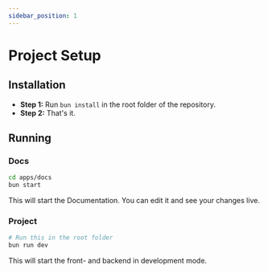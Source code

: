 ```yaml
---
sidebar_position: 1
---
```


# Project Setup

## Installation
- **Step 1:** Run `bun install` in the root folder of the repository.
- **Step 2:** That's it.

## Running
### Docs
```bash
cd apps/docs
bun start
```
This will start the Documentation. You can edit it and see your changes live.
### Project
```bash
# Run this in the root folder
bun run dev
```
This will start the front- and backend in development mode.